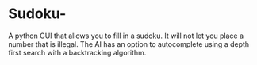 # Sudoku-
A python GUI that allows you to fill in a sudoku. It will not let you place a number that is illegal.
The AI has an option to autocomplete using a depth first search with a backtracking algorithm.
